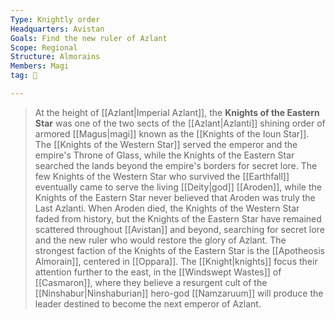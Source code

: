 ```yaml
---
Type: Knightly order
Headquarters: Avistan
Goals: Find the new ruler of Azlant
Scope: Regional
Structure: Almorains
Members: Magi
tag: 👥

---
```


> At the height of [[Azlant|Imperial Azlant]], the **Knights of the Eastern Star** was one of the two sects of the [[Azlant|Azlanti]] shining order of armored [[Magus|magi]] known as the [[Knights of the Ioun Star]]. The [[Knights of the Western Star]] served the emperor and the empire's Throne of Glass, while the Knights of the Eastern Star searched the lands beyond the empire's borders for secret lore. 
> The few Knights of the Western Star who survived the [[Earthfall]] eventually came to serve the living [[Deity|god]] [[Aroden]], while the Knights of the Eastern Star never believed that Aroden was truly the Last Azlanti. When Aroden died, the Knights of the Western Star faded from history, but the Knights of the Eastern Star have remained scattered throughout [[Avistan]] and beyond, searching for secret lore and the new ruler who would restore the glory of Azlant.
> The strongest faction of the Knights of the Eastern Star is the [[Apotheosis Almorain]], centered in [[Oppara]]. The [[Knight|knights]] focus their attention further to the east, in the [[Windswept Wastes]] of [[Casmaron]], where they believe a resurgent cult of the [[Ninshabur|Ninshaburian]] hero-god [[Namzaruum]] will produce the leader destined to become the next emperor of Azlant.








